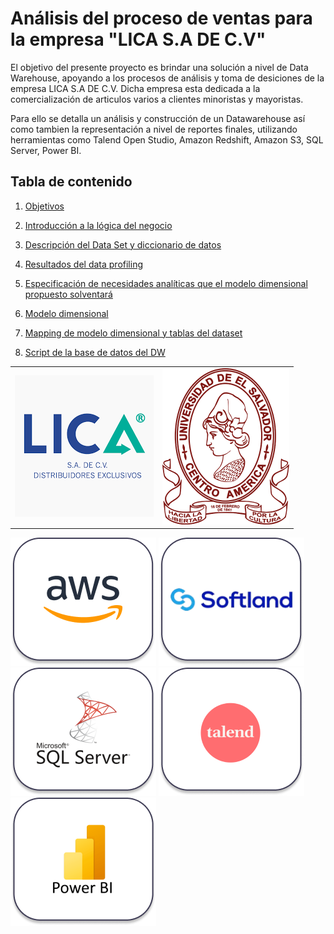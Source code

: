 # **Análisis del proceso de ventas para la empresa "LICA S.A DE C.V"** 
El objetivo del presente proyecto es brindar una solución a nivel de Data Warehouse, apoyando a los procesos de análisis y toma de desiciones de la empresa LICA S.A DE C.V. Dicha empresa esta dedicada a la comercialización de articulos varios a clientes minoristas y mayoristas.

Para ello se detalla un análisis y construcción de un Datawarehouse así como tambien la representación a nivel de reportes finales, utilizando herramientas como Talend Open Studio, Amazon Redshift, Amazon S3, SQL Server, Power BI.

## **Tabla de contenido**
1. [Objetivos](FilesReadme/Objetivos.md)

2. [Introducción a la lógica del negocio](FilesReadme/IntroduccionLogicaNegocio.md)

3. [Descripción del Data Set y diccionario de datos](FilesReadme/DescripcionDataSet.md)

4. [Resultados del data profiling](FilesReadme/ResultadosDataProfiling.md)

5. [Especificación de necesidades analíticas que el modelo dimensional propuesto solventará](FilesReadme/EspecificacionNecesidadesAnaliticas.md)

6. [Modelo dimensional](FilesReadme/ModeloDimensional.md)

7. [Mapping de modelo dimensional y tablas del dataset](FilesReadme/MappingModeloDimensional.md)

7. [Script de la base de datos del DW](FilesReadme/ScriptBaseDW.md)


| | |
| -- |  -- |
| ![BPMN](FilesReadme/Logos/LogoLica.png) |![BPMN](FilesReadme/Logos/LogoUES.png)|


![BPMN](FilesReadme/Logos/LogoAWS.png)
![BPMN](FilesReadme/Logos/LogoSoftland.png)
![BPMN](FilesReadme/Logos/LogoSQL.png)
![BPMN](FilesReadme/Logos/LogoTalend.png)
![BPMN](FilesReadme/Logos/LogoPowerBI.png)